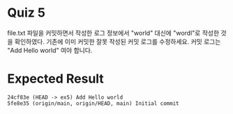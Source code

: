 # Quiz 5

file.txt 파일을 커밋하면서 작성한 로그 정보에서 "world" 대신에 "wordl"로 작성한 것을 확인하였다.
기존에 이미 커밋한 잘못 작성된 커밋 로그를 수정하세요. 커밋 로그는 "Add Hello world" 여야 합니다.

# Expected Result
```
24cf83e (HEAD -> ex5) Add Hello world
5fe8e35 (origin/main, origin/HEAD, main) Initial commit
```
